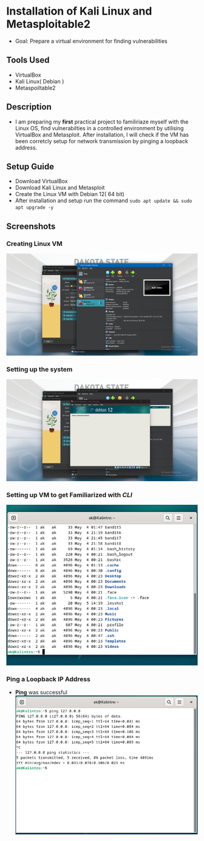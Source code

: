 # Installation of Kali Linux and Metasploitable2
* Goal: Prepare a virtual environment for finding vulnerabilities
## Tools Used
* VirtualBox
* Kali Linux( Debian )
* Metaspoiltable2
## Description
* I am preparing my **first** practical project to familiriaze myself with the Linux OS, find vulnerabilties in a controlled environment by utilising VirtualBox and Metasploit. After installation, I will check if the VM has been corretcly setup for network transmission by pinging a loopback address.

## Setup Guide
* Download VirtualBox 
* Download Kali Linux and Metasploit
* Create the Linux VM with Debian 12( 64 bit)
* After installation and setup run the command 
` sudo apt update && sudo apt upgrade -y  `

## Screenshots
### Creating Linux VM
![](/Screenshot%202025-05-03%20234652.png)
### Setting up the system
![](/Screenshot%202025-05-03%20234815.png)
### Setting up VM to get Familiarized with *CLI*
![](/image.png)
### Ping a Loopback IP Address
* **Ping** was successful
![](/image%20copy.png)